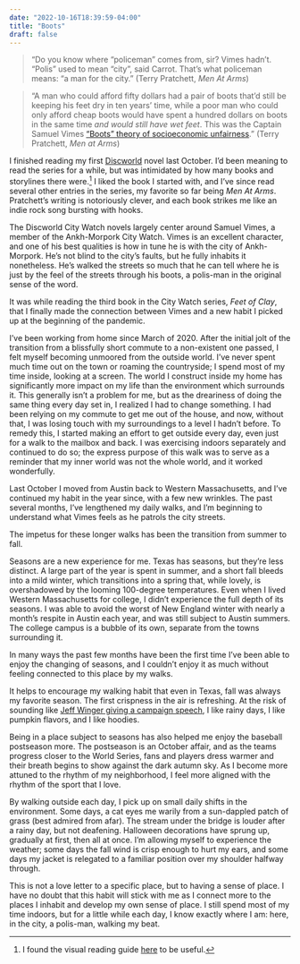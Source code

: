 ```yaml
---
date: "2022-10-16T18:39:59-04:00"
title: "Boots"
draft: false
---
```


> “Do you know where “policeman” comes from, sir? Vimes hadn’t. “Polis” used to mean “city”, said Carrot. That’s what policeman means: “a man for the city.” (Terry Pratchett, *Men At Arms*)

> “A man who could afford fifty dollars had a pair of boots that’d still be keeping his feet dry in ten years’ time, while a poor man who could only afford cheap boots would have spent a hundred dollars on boots in the same time *and would still have wet feet*. This was the Captain Samuel Vimes [“Boots” theory of socioeconomic unfairness](https://en.wikipedia.org/wiki/Boots_theory).” (Terry Pratchett, *Men at Arms*)

I finished reading my first [Discworld](https://en.wikipedia.org/wiki/Discworld) novel last October. I’d been meaning to read the series for a while, but was intimidated by how many books and storylines there were.[^1] I liked the book I started with, and I’ve since read several other entries in the series, my favorite so far being *Men At Arms*. Pratchett’s writing is notoriously clever, and each book strikes me like an indie rock song bursting with hooks.

The Discworld City Watch novels largely center around Samuel Vimes, a member of the Ankh-Morpork City Watch. Vimes is an excellent character, and one of his best qualities is how in tune he is with the city of Ankh-Morpork. He’s not blind to the city’s faults, but he fully inhabits it nonetheless. He’s walked the streets so much that he can tell where he is just by the feel of the streets through his boots, a polis-man in the original sense of the word.

It was while reading the third book in the City Watch series, *Feet of Clay*, that I finally made the connection between Vimes and a new habit I picked up at the beginning of the pandemic.

I’ve been working from home since March of 2020. After the initial jolt of the transition from a blissfully short commute to a non-existent one passed, I felt myself becoming unmoored from the outside world. I’ve never spent much time out on the town or roaming the countryside; I spend most of my time inside, looking at a screen. The world I construct inside my home has significantly more impact on my life than the environment which surrounds it. This generally isn’t a problem for me, but as the dreariness of doing the same thing every day set in, I realized I had to change something. I had been relying on my commute to get me out of the house, and now, without that, I was losing touch with my surroundings to a level I hadn’t before. To remedy this, I started making an effort to get outside every day, even just for a walk to the mailbox and back. I was exercising indoors separately and continued to do so; the express purpose of this walk was to serve as a reminder that my inner world was not the whole world, and it worked wonderfully.

Last October I moved from Austin back to Western Massachusetts, and I’ve continued my habit in the year since, with a few new wrinkles. The past several months, I’ve lengthened my daily walks, and I’m beginning to understand what Vimes feels as he patrols the city streets.

The impetus for these longer walks has been the transition from summer to fall.

Seasons are a new experience for me. Texas has seasons, but they’re less distinct. A large part of the year is spent in summer, and a short fall bleeds into a mild winter, which transitions into a spring that, while lovely, is overshadowed by the looming 100-degree temperatures. Even when I lived Western Massachusetts for college, I didn’t experience the full depth of its seasons. I was able to avoid the worst of New England winter with nearly a month’s respite in Austin each year, and was still subject to Austin summers. The college campus is a bubble of its own, separate from the towns surrounding it.

In many ways the past few months have been the first time I’ve been able to enjoy the changing of seasons, and I couldn’t enjoy it as much without feeling connected to this place by my walks.

It helps to encourage my walking habit that even in Texas, fall was always my favorite season. The first crispness in the air is refreshing. At the risk of sounding like [Jeff Winger giving a campaign speech](https://www.youtube.com/watch?v=BaEtveez2wo), I like rainy days, I like pumpkin flavors, and I like hoodies.

Being in a place subject to seasons has also helped me enjoy the baseball postseason more. The postseason is an October affair, and as the teams progress closer to the World Series, fans and players dress warmer and their breath begins to show against the dark autumn sky. As I become more attuned to the rhythm of my neighborhood, I feel more aligned with the rhythm of the sport that I love.

By walking outside each day, I pick up on small daily shifts in the environment. Some days, a cat eyes me warily from a sun-dappled patch of grass (best admired from afar). The stream under the bridge is louder after a rainy day, but not deafening. Halloween decorations have sprung up, gradually at first, then all at once. I’m allowing myself to experience the weather; some days the fall wind is crisp enough to hurt my ears, and some days my jacket is relegated to a familiar position over my shoulder halfway through.

This is not a love letter to a specific place, but to having a sense of place. I have no doubt that this habit will stick with me as I connect more to the places I inhabit and develop my own sense of place. I still spend most of my time indoors, but for a little while each day, I know exactly where I am: here, in the city, a polis-man, walking my beat.

[^1]:	I found the visual reading guide [here](https://upload.wikimedia.org/wikipedia/commons/7/73/Discworld_Reading_Order_Guide_3.0.jpg) to be useful.